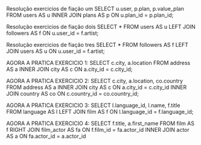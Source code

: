 Resolução exercicios de fiação um
SELECT u.user, p.plan, p.value_plan FROM users AS u
INNER JOIN plans AS p
ON u.plan_id = p.plan_id;

Resolução exercicios de fiação dois
SELECT * FROM users AS u
LEFT JOIN followers AS f
ON u.user_id = f.artist;

Resolução exercicios de fiação tres
SELECT * FROM followers AS f
LEFT JOIN users AS u
ON u.user_id = f.artist;

AGORA A PRATICA EXERCICIO 1:
SELECT c.city, a.location FROM address AS a
INNER JOIN city AS c
ON a.city_id = c.city_id;

AGORA A PRATICA EXERCICIO 2:
SELECT c.city, a.location, co.country FROM address AS a
INNER JOIN city AS c
ON a.city_id = c.city_id
INNER JOIN country AS co
ON c.country_id = co.country_id;

AGORA A PRATICA EXERCICIO 3:
SELECT l.language_id, l.name, f.title FROM language AS l
LEFT JOIN film AS f
ON l.language_id = f.language_id;

AGORA A PRATICA EXERCICIO 4:
SELECT f.title, a.first_name FROM film AS f
RIGHT JOIN film_actor AS fa
ON f.film_id = fa.actor_id
INNER JOIN actor AS a
ON fa.actor_id = a.actor_id